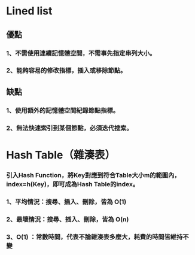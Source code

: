 # Lined list
## 優點
### 1、不需使用連續記憶體空間，不需事先指定串列大小。
### 2、能夠容易的修改指標，插入或移除節點。
## 缺點
### 1、使用額外的記憶體空間紀錄節點指標。
### 2、無法快速索引到某個節點，必須迭代搜索。
# Hash Table（雜湊表）
### 引入Hash Function，將Key對應到符合Table大小m的範圍內，index=h(Key)，即可成為Hash Table的index。
### 1、平均情況：搜尋、插入、刪除，皆為 O(1)
### 2、最壞情況：搜尋、插入、刪除，皆為 O(n)
### 3、O(1) ：常數時間，代表不論雜湊表多麼大，耗費的時間皆維持不變
